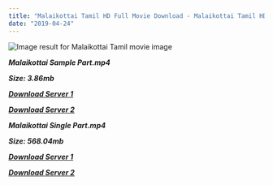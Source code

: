 ```yaml
---
title: "Malaikottai Tamil HD Full Movie Download - Malaikottai Tamil HD Movie Download"
date: "2019-04-24"
---
```


![Image result for Malaikottai  Tamil movie image](https://lh3.googleusercontent.com/Dzkn-unKxR9a4lhignu2fMh00G7Kt8kzWWPxWeU_JCC6e_1HqkebbIGT25GsES5-BWpYAPLLxUaU-XSfDYxsIky665gKZq_4sUDvtwfAWjq6NtZl8LsRyUimkFKiUguYdQ=s412)

**_Malaikottai Sample Part.mp4_**

**_Size: 3.86mb_**

**_[Download Server 1](http://b8.wetransfer.vip/files/{5d952673edb986a3e6232bd1dc09e7f07ef1103dd7939917627d2e7266b78107}20Actor{5d952673edb986a3e6232bd1dc09e7f07ef1103dd7939917627d2e7266b78107}20Hits{5d952673edb986a3e6232bd1dc09e7f07ef1103dd7939917627d2e7266b78107}20Collection/Vishal{5d952673edb986a3e6232bd1dc09e7f07ef1103dd7939917627d2e7266b78107}20Movies{5d952673edb986a3e6232bd1dc09e7f07ef1103dd7939917627d2e7266b78107}20Collection/Malaikottai{5d952673edb986a3e6232bd1dc09e7f07ef1103dd7939917627d2e7266b78107}20(2007)/Malaikottai{5d952673edb986a3e6232bd1dc09e7f07ef1103dd7939917627d2e7266b78107}20(2007){5d952673edb986a3e6232bd1dc09e7f07ef1103dd7939917627d2e7266b78107}20Sample{5d952673edb986a3e6232bd1dc09e7f07ef1103dd7939917627d2e7266b78107}20HD.mp4)_**

**_[Download Server 2](http://b8.wetransfer.vip/files/{5d952673edb986a3e6232bd1dc09e7f07ef1103dd7939917627d2e7266b78107}20Actor{5d952673edb986a3e6232bd1dc09e7f07ef1103dd7939917627d2e7266b78107}20Hits{5d952673edb986a3e6232bd1dc09e7f07ef1103dd7939917627d2e7266b78107}20Collection/Vishal{5d952673edb986a3e6232bd1dc09e7f07ef1103dd7939917627d2e7266b78107}20Movies{5d952673edb986a3e6232bd1dc09e7f07ef1103dd7939917627d2e7266b78107}20Collection/Malaikottai{5d952673edb986a3e6232bd1dc09e7f07ef1103dd7939917627d2e7266b78107}20(2007)/Malaikottai{5d952673edb986a3e6232bd1dc09e7f07ef1103dd7939917627d2e7266b78107}20(2007){5d952673edb986a3e6232bd1dc09e7f07ef1103dd7939917627d2e7266b78107}20Sample{5d952673edb986a3e6232bd1dc09e7f07ef1103dd7939917627d2e7266b78107}20HD.mp4)_**

**_Malaikottai Single Part.mp4_**

**_Size: 568.04mb_**

**_[Download Server 1](http://b8.wetransfer.vip/files/{5d952673edb986a3e6232bd1dc09e7f07ef1103dd7939917627d2e7266b78107}20Actor{5d952673edb986a3e6232bd1dc09e7f07ef1103dd7939917627d2e7266b78107}20Hits{5d952673edb986a3e6232bd1dc09e7f07ef1103dd7939917627d2e7266b78107}20Collection/Vishal{5d952673edb986a3e6232bd1dc09e7f07ef1103dd7939917627d2e7266b78107}20Movies{5d952673edb986a3e6232bd1dc09e7f07ef1103dd7939917627d2e7266b78107}20Collection/Malaikottai{5d952673edb986a3e6232bd1dc09e7f07ef1103dd7939917627d2e7266b78107}20(2007)/Malaikottai{5d952673edb986a3e6232bd1dc09e7f07ef1103dd7939917627d2e7266b78107}20(2007){5d952673edb986a3e6232bd1dc09e7f07ef1103dd7939917627d2e7266b78107}20Single{5d952673edb986a3e6232bd1dc09e7f07ef1103dd7939917627d2e7266b78107}20Part{5d952673edb986a3e6232bd1dc09e7f07ef1103dd7939917627d2e7266b78107}20HD.mp4)_**

**_[Download Server 2](http://b8.wetransfer.vip/files/{5d952673edb986a3e6232bd1dc09e7f07ef1103dd7939917627d2e7266b78107}20Actor{5d952673edb986a3e6232bd1dc09e7f07ef1103dd7939917627d2e7266b78107}20Hits{5d952673edb986a3e6232bd1dc09e7f07ef1103dd7939917627d2e7266b78107}20Collection/Vishal{5d952673edb986a3e6232bd1dc09e7f07ef1103dd7939917627d2e7266b78107}20Movies{5d952673edb986a3e6232bd1dc09e7f07ef1103dd7939917627d2e7266b78107}20Collection/Malaikottai{5d952673edb986a3e6232bd1dc09e7f07ef1103dd7939917627d2e7266b78107}20(2007)/Malaikottai{5d952673edb986a3e6232bd1dc09e7f07ef1103dd7939917627d2e7266b78107}20(2007){5d952673edb986a3e6232bd1dc09e7f07ef1103dd7939917627d2e7266b78107}20Single{5d952673edb986a3e6232bd1dc09e7f07ef1103dd7939917627d2e7266b78107}20Part{5d952673edb986a3e6232bd1dc09e7f07ef1103dd7939917627d2e7266b78107}20HD.mp4)_**
